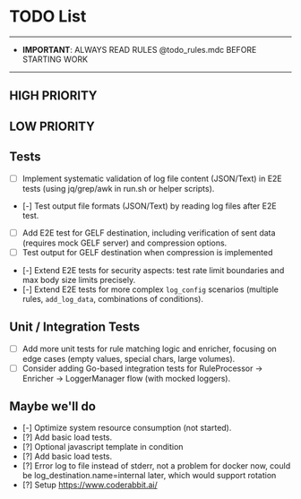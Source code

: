 # TODO List
---
- **IMPORTANT**: ALWAYS READ RULES @todo_rules.mdc BEFORE STARTING WORK
---

## HIGH PRIORITY

## LOW PRIORITY

## Tests

- [ ] Implement systematic validation of log file content (JSON/Text) in E2E tests (using jq/grep/awk in run.sh or helper scripts).
- [-] Test output file formats (JSON/Text) by reading log files after E2E test.

- [ ] Add E2E test for GELF destination, including verification of sent data (requires mock GELF server) and compression options.
- [ ] Test output for GELF destination when compression is implemented

- [-] Extend E2E tests for security aspects: test rate limit boundaries and max body size limits precisely.
- [-] Extend E2E tests for more complex `log_config` scenarios (multiple rules, `add_log_data`, combinations of conditions).

## Unit / Integration Tests

- [ ] Add more unit tests for rule matching logic and enricher, focusing on edge cases (empty values, special chars, large volumes).
- [ ] Consider adding Go-based integration tests for RuleProcessor -> Enricher -> LoggerManager flow (with mocked loggers).

## Maybe we'll do

- [-] Optimize system resource consumption (not started).
- [?] Add basic load tests.
- [?] Optional javascript template in condition
- [?] Add basic load tests.
- [?] Error log to file instead of stderr, not a problem for docker now, could be log_destination.name=internal later, which would support rotation
- [?] Setup https://www.coderabbit.ai/
